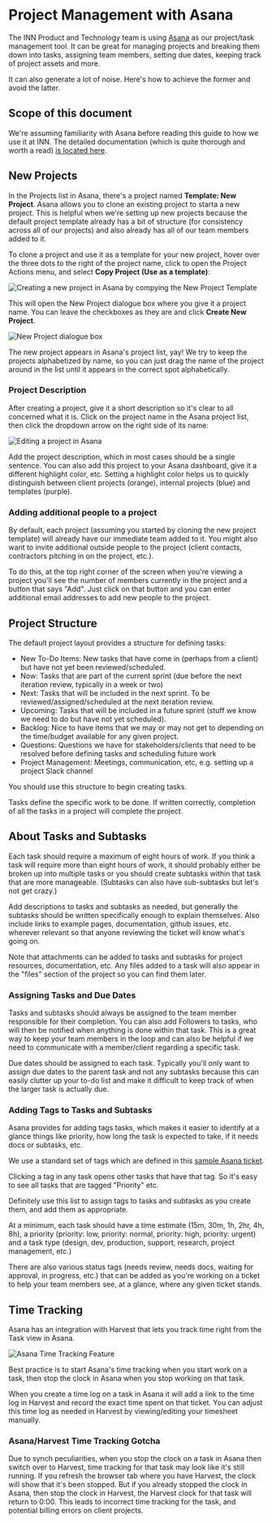# Project Management with Asana 

The INN Product and Technology team is using [Asana](http://asana.com) as our project/task management tool. It can be great for managing projects and breaking them down into tasks, assigning team members, setting due dates, keeping track of project assets and more. 

It can also generate a lot of noise. Here's how to achieve the former and avoid the latter.

## Scope of this document

We're assuming familiarity with Asana before reading this guide to how we use it at INN. The detailed documentation (which is quite thorough and worth a read) [is located here](https://asana.com/guide).

## New Projects

In the Projects list in Asana, there's a project named **Template: New Project**. Asana allows you to clone an existing project to starta a new project. This is helpful when we're setting up new projects because the default project template already has a bit of structure (for consistency across all of our projects) and also already has all of our team members added to it. 

To clone a project and use it as a template for your new project, hover over the three dots to the right of the project name, click to open the Project Actions menu, and select **Copy Project (Use as a template)**:

![Creating a new project in Asana by compying the New Project Template](img/asana-new-project-menu.png)

This will open the New Project dialogue box where you give it a project name. You can leave the checkboxes as they are and click **Create New Project**.

![New Project dialogue box](img/asana-new-project-dialogue.png)

The new project appears in Asana's project list, yay! We try to keep the projects alphabetized by name, so you can just drag the name of the project around in the list until it appears in the correct spot alphabetically.

### Project Description

After creating a project, give it a short description so it's clear to all concerned what it is. Click on the project name in the Asana project list, then click the dropdown arrow on the right side of its name:

![Editing a project in Asana](img/asana-edit-project.png)

Add the project description, which in most cases should be a single sentence. You can also add this project to your Asana dashboard, give it a different highlight color, etc. Setting a highlight color helps us to quickly distinguish between client projects (orange), internal projects (blue) and templates (purple).

### Adding additional people to a project

By default, each project (assuming you started by cloning the new project template) will already have our immediate team added to it. You might also want to invite additional outside people to the project (client contacts, contractors pitching in on the project, etc.).

To do this, at the top right corner of the screen when you're viewing a project you'll see the number of members currently in the project and a button that says "Add". Just click on that button and you can enter additional email addresses to add new people to the project.

## Project Structure

The default project layout provides a structure for defining tasks:

- New To-Do Items: New tasks that have come in (perhaps from a client) but have not yet been reviewed/scheduled.
- Now: Tasks that are part of the current sprint (due before the next iteration review, typically in a week or two)
- Next: Tasks that will be included in the next sprint. To be reviewed/assigned/scheduled at the next iteration review.
- Upcoming: Tasks that will be included in a future sprint (stuff we know we need to do but have not yet scheduled).
- Backlog: Nice to have items that we may or may not get to depending on the time/budget available for any given project.
- Questions: Questions we have for stakeholders/clients that need to be resolved before defining tasks and scheduling future work
- Project Management: Meetings, communication, etc, e.g. setting up a project Slack channel

You should use this structure to begin creating tasks. 

Tasks define the specific work to be done. If written correctly, completion of all the tasks in a project will complete the project. 

## About Tasks and Subtasks

Each task should require a maximum of eight hours of work. If you think a task will require more than eight hours of work, it should probably either be broken up into multiple tasks or you should create subtasks within that task that are more manageable. (Subtasks can also have sub-subtasks but let's not get crazy.) 

Add descriptions to tasks and subtasks as needed, but generally the subtasks should be written specifically enough to explain themselves. Also include links to example pages, documentation, github issues, etc. wherever relevant so that anyone reviewing the ticket will know what's going on. 

Note that attachments can be added to tasks and subtasks for project resources, documentation, etc. Any files added to a task will also appear in the "files" section of the project so you can find them later.

### Assigning Tasks and Due Dates

Tasks and subtasks should always be assigned to the team member responsible for their completion. You can also add Followers to tasks, who will then be notified when anything is done within that task. This is a great way to keep your team members in the loop and can also be helpful if we need to communicate with a member/client regarding a specific task.

Due dates should be assigned to each task. Typically you'll only want to assign due dates to the parent task and not any subtasks because this can easily clutter up your to-do list and make it difficult to keep track of when the larger task is actually due. 

### Adding Tags to Tasks and Subtasks

Asana provides for adding tags tasks, which makes it easier to identify at a glance things like priority, how long the task is expected to take, if it needs docs or subtasks, etc. 

We use a standard set of tags which are defined in this [sample Asana ticket](https://app.asana.com/0/116212059113593/116212059113594).

Clicking a tag in any task opens other tasks that have that tag. So it's easy to see all tasks that are tagged "Priority" etc.

Definitely use this list to assign tags to tasks and subtasks as you create them, and add them as appropriate.

At a minimum, each task should have a time estimate (15m, 30m, 1h, 2hr, 4h, 8h), a priority (priority: low, priority: normal, priority: high, priority: urgent) and a task type (design, dev, production, support, research, project management, etc.)

There are also various status tags (needs review, needs docs, waiting for approval, in progress, etc.) that can be added as you're working on a ticket to help your team members see, at a glance, where any given ticket stands.

## Time Tracking

Asana has an integration with Harvest that lets you track time right from the Task view in Asana.

![Asana Time Tracking Feature](asana-time-tracking.png)

Best practice is to start Asana's time tracking when you start work on a task, then stop the clock in Asana when you stop working on that task.

When you create a time log on a task in Asana it will add a link to the time log in Harvest and record the exact time spent on that ticket. You can adjust this time log as needed in Harvest by viewing/editing your timesheet manually.

### Asana/Harvest Time Tracking Gotcha

Due to synch peculiarities, when you stop the clock on a task in Asana then switch over to Harvest, time tracking for that task may look like it's still running. If you refresh the browser tab where you have Harvest, the clock will show that it's been stopped. But if you already stopped the clock in Asana, then stop the clock in Harvest, the Harvest clock for that task will return to 0:00. This leads to incorrect time tracking for the task, and potential billing errors on client projects. 
